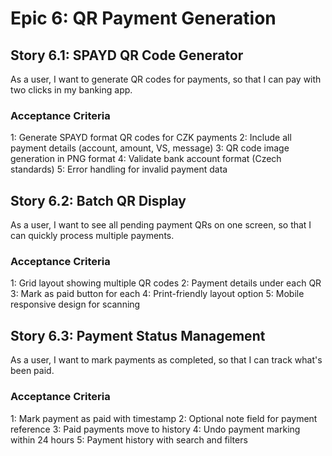 # Epic 6: QR Payment Generation

## Story 6.1: SPAYD QR Code Generator

As a user,
I want to generate QR codes for payments,
so that I can pay with two clicks in my banking app.

### Acceptance Criteria

1: Generate SPAYD format QR codes for CZK payments
2: Include all payment details (account, amount, VS, message)
3: QR code image generation in PNG format
4: Validate bank account format (Czech standards)
5: Error handling for invalid payment data

## Story 6.2: Batch QR Display

As a user,
I want to see all pending payment QRs on one screen,
so that I can quickly process multiple payments.

### Acceptance Criteria

1: Grid layout showing multiple QR codes
2: Payment details under each QR
3: Mark as paid button for each
4: Print-friendly layout option
5: Mobile responsive design for scanning

## Story 6.3: Payment Status Management

As a user,
I want to mark payments as completed,
so that I can track what's been paid.

### Acceptance Criteria

1: Mark payment as paid with timestamp
2: Optional note field for payment reference
3: Paid payments move to history
4: Undo payment marking within 24 hours
5: Payment history with search and filters
